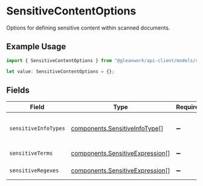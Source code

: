 # SensitiveContentOptions

Options for defining sensitive content within scanned documents.

## Example Usage

```typescript
import { SensitiveContentOptions } from "@gleanwork/api-client/models/components";

let value: SensitiveContentOptions = {};
```

## Fields

| Field                                                                                                                                           | Type                                                                                                                                            | Required                                                                                                                                        | Description                                                                                                                                     |
| ----------------------------------------------------------------------------------------------------------------------------------------------- | ----------------------------------------------------------------------------------------------------------------------------------------------- | ----------------------------------------------------------------------------------------------------------------------------------------------- | ----------------------------------------------------------------------------------------------------------------------------------------------- |
| `sensitiveInfoTypes`                                                                                                                            | [components.SensitiveInfoType](../../models/components/sensitiveinfotype.md)[]                                                                  | :heavy_minus_sign:                                                                                                                              | Predefined categories of terms to consider as sensitive content. See https://cloud.google.com/dlp/docs/infotypes-reference for available types. |
| `sensitiveTerms`                                                                                                                                | [components.SensitiveExpression](../../models/components/sensitiveexpression.md)[]                                                              | :heavy_minus_sign:                                                                                                                              | list of words and phrases to consider as sensitive content                                                                                      |
| `sensitiveRegexes`                                                                                                                              | [components.SensitiveExpression](../../models/components/sensitiveexpression.md)[]                                                              | :heavy_minus_sign:                                                                                                                              | list of regular expressions to consider as sensitive content                                                                                    |